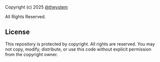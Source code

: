 Copyright (c) 2025 [@theystem](https://www.youtube.com/@theystem)

All Rights Reserved.

## License

This repository is protected by copyright. All rights are reserved. You may not copy, modify, distribute, or use this code without explicit permission from the copyright owner.
